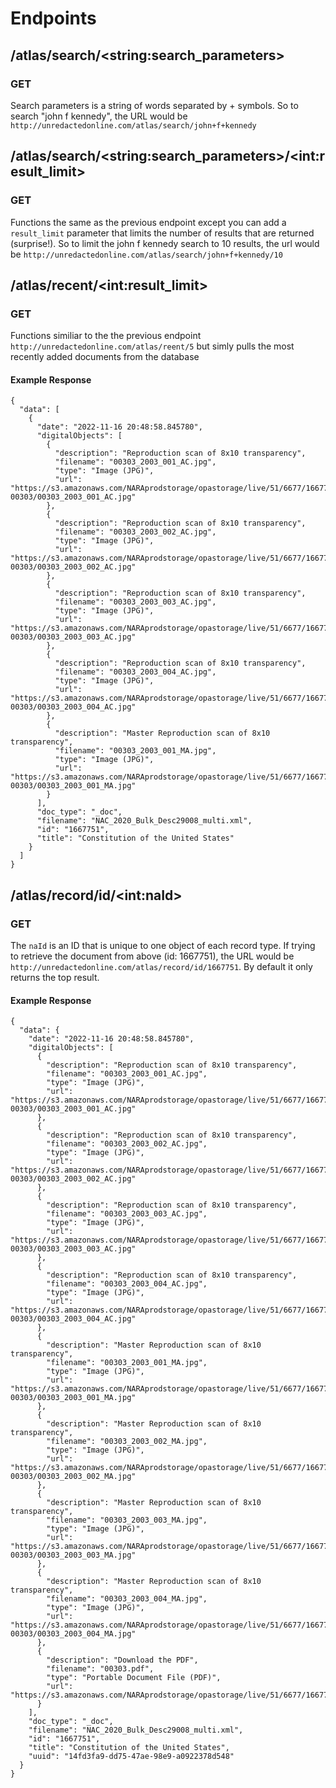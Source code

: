 # Endpoints
## /atlas/search/\<string:search_parameters\>
### GET
Search parameters is a string of words separated by + symbols. So to search "john f kennedy", the URL would be `http://unredactedonline.com/atlas/search/john+f+kennedy`

## /atlas/search/\<string:search_parameters\>/\<int:result_limit\>
### GET
Functions the same as the previous endpoint except you can add a `result_limit` parameter that limits the number of results that are returned (surprise!). So to limit the john f kennedy search to 10 results, the url would be `http://unredactedonline.com/atlas/search/john+f+kennedy/10`

## /atlas/recent/\<int:result_limit\>
### GET
Functions similiar to the the previous endpoint `http://unredactedonline.com/atlas/reent/5` but simly pulls the most recently added documents from the database

#### Example Response
```
{
  "data": [
    {
      "date": "2022-11-16 20:48:58.845780",
      "digitalObjects": [
        {
          "description": "Reproduction scan of 8x10 transparency",
          "filename": "00303_2003_001_AC.jpg",
          "type": "Image (JPG)",
          "url": "https://s3.amazonaws.com/NARAprodstorage/opastorage/live/51/6677/1667751/content/harvest/1667751-00303/00303_2003_001_AC.jpg"
        },
        {
          "description": "Reproduction scan of 8x10 transparency",
          "filename": "00303_2003_002_AC.jpg",
          "type": "Image (JPG)",
          "url": "https://s3.amazonaws.com/NARAprodstorage/opastorage/live/51/6677/1667751/content/harvest/1667751-00303/00303_2003_002_AC.jpg"
        },
        {
          "description": "Reproduction scan of 8x10 transparency",
          "filename": "00303_2003_003_AC.jpg",
          "type": "Image (JPG)",
          "url": "https://s3.amazonaws.com/NARAprodstorage/opastorage/live/51/6677/1667751/content/harvest/1667751-00303/00303_2003_003_AC.jpg"
        },
        {
          "description": "Reproduction scan of 8x10 transparency",
          "filename": "00303_2003_004_AC.jpg",
          "type": "Image (JPG)",
          "url": "https://s3.amazonaws.com/NARAprodstorage/opastorage/live/51/6677/1667751/content/harvest/1667751-00303/00303_2003_004_AC.jpg"
        },
        {
          "description": "Master Reproduction scan of 8x10 transparency",
          "filename": "00303_2003_001_MA.jpg",
          "type": "Image (JPG)",
          "url": "https://s3.amazonaws.com/NARAprodstorage/opastorage/live/51/6677/1667751/content/harvest/1667751-00303/00303_2003_001_MA.jpg"
        }
      ],
      "doc_type": "_doc",
      "filename": "NAC_2020_Bulk_Desc29008_multi.xml",
      "id": "1667751",
      "title": "Constitution of the United States"
    }
  ]
}
```

## /atlas/record/id/\<int:naId\>
### GET
The `naId` is an ID that is unique to one object of each record type. If trying to retrieve the document from above (id: 1667751), the URL would be `http://unredactedonline.com/atlas/record/id/1667751`. By default it only returns the top result.

#### Example Response
```
{
  "data": {
    "date": "2022-11-16 20:48:58.845780",
    "digitalObjects": [
      {
        "description": "Reproduction scan of 8x10 transparency",
        "filename": "00303_2003_001_AC.jpg",
        "type": "Image (JPG)",
        "url": "https://s3.amazonaws.com/NARAprodstorage/opastorage/live/51/6677/1667751/content/harvest/1667751-00303/00303_2003_001_AC.jpg"
      },
      {
        "description": "Reproduction scan of 8x10 transparency",
        "filename": "00303_2003_002_AC.jpg",
        "type": "Image (JPG)",
        "url": "https://s3.amazonaws.com/NARAprodstorage/opastorage/live/51/6677/1667751/content/harvest/1667751-00303/00303_2003_002_AC.jpg"
      },
      {
        "description": "Reproduction scan of 8x10 transparency",
        "filename": "00303_2003_003_AC.jpg",
        "type": "Image (JPG)",
        "url": "https://s3.amazonaws.com/NARAprodstorage/opastorage/live/51/6677/1667751/content/harvest/1667751-00303/00303_2003_003_AC.jpg"
      },
      {
        "description": "Reproduction scan of 8x10 transparency",
        "filename": "00303_2003_004_AC.jpg",
        "type": "Image (JPG)",
        "url": "https://s3.amazonaws.com/NARAprodstorage/opastorage/live/51/6677/1667751/content/harvest/1667751-00303/00303_2003_004_AC.jpg"
      },
      {
        "description": "Master Reproduction scan of 8x10 transparency",
        "filename": "00303_2003_001_MA.jpg",
        "type": "Image (JPG)",
        "url": "https://s3.amazonaws.com/NARAprodstorage/opastorage/live/51/6677/1667751/content/harvest/1667751-00303/00303_2003_001_MA.jpg"
      },
      {
        "description": "Master Reproduction scan of 8x10 transparency",
        "filename": "00303_2003_002_MA.jpg",
        "type": "Image (JPG)",
        "url": "https://s3.amazonaws.com/NARAprodstorage/opastorage/live/51/6677/1667751/content/harvest/1667751-00303/00303_2003_002_MA.jpg"
      },
      {
        "description": "Master Reproduction scan of 8x10 transparency",
        "filename": "00303_2003_003_MA.jpg",
        "type": "Image (JPG)",
        "url": "https://s3.amazonaws.com/NARAprodstorage/opastorage/live/51/6677/1667751/content/harvest/1667751-00303/00303_2003_003_MA.jpg"
      },
      {
        "description": "Master Reproduction scan of 8x10 transparency",
        "filename": "00303_2003_004_MA.jpg",
        "type": "Image (JPG)",
        "url": "https://s3.amazonaws.com/NARAprodstorage/opastorage/live/51/6677/1667751/content/harvest/1667751-00303/00303_2003_004_MA.jpg"
      },
      {
        "description": "Download the PDF",
        "filename": "00303.pdf",
        "type": "Portable Document File (PDF)",
        "url": "https://s3.amazonaws.com/NARAprodstorage/opastorage/live/51/6677/1667751/content/arcmedia/congress/00303.pdf"
      }
    ],
    "doc_type": "_doc",
    "filename": "NAC_2020_Bulk_Desc29008_multi.xml",
    "id": "1667751",
    "title": "Constitution of the United States",
    "uuid": "14fd3fa9-dd75-47ae-98e9-a0922378d548"
  }
}
```

